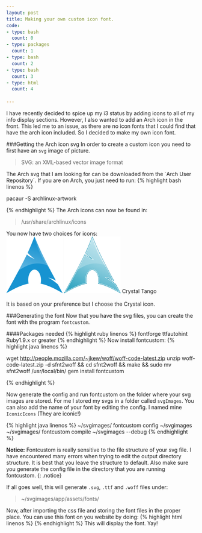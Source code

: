 ```yaml
---
layout: post
title: Making your own custom icon font. 
code:
- type: bash 
  count: 0
- type: packages
  count: 1
- type: bash
  count: 2 
- type: bash
  count: 3 
- type: html 
  count: 4 
  
---
```


I have recently decided to spice up my i3 status by adding icons to all of my info display sections. However, I also wanted to add an Arch icon in the front. This led me to an issue, as there are no icon fonts that I could find that have the arch icon included. So I decided to make my own icon font.

###Getting the Arch icon svg
In order to create a custom icon you need to first have an `svg` image of
picture.
<blockquote>
SVG: an XML-based vector image format
</blockquote>
The Arch svg that I am looking for can be downloaded from the `Arch User
Repository`. If you are on Arch, you just need to run:
{% highlight bash linenos %}

pacaur -S archlinux-artwork

{% endhighlight %}
The Arch icons can now be found in:
<blockquote>
/usr/share/archlinux/icons
</blockquote>
You now have two choices for icons:
<br>
<img src="/images/archbody.png" class="Arch1" alt="Arch logo"/>
<img src="/images/archtango.png" class="Arch2" alt="Arch logo"/>
<span class="Arch1t"> Crystal</span>
<span class="Arch2t"> Tango</span>
<br>
<br>
It is based on your preference but I choose the Crystal icon.

###Generating the font
Now that you have the svg files, you can create the font with the program
`fontcustom`.

####Packages needed
{% highlight ruby linenos %}
fontforge
ttfautohint
Ruby1.9.x or greater
{% endhighlight %}
Now install fontcustom:
{% highlight java linenos %}

wget http://people.mozilla.com/~jkew/woff/woff-code-latest.zip
unzip woff-code-latest.zip -d sfnt2woff && cd sfnt2woff 
&& make && sudo mv sfnt2woff /usr/local/bin/
gem install fontcustom

{% endhighlight %}

Now generate the config and run fontcustom on the folder where your svg images
are stored. For me I stored my svgs in a folder called `svgImages`. You can
also add the name of your font by editing the config. I named mine
`IconicIcons` (They are iconic!)

{% highlight java linenos %}
~/svgimages/     fontcustom config  ~/svgimages
~/svgimages/     fontcustom compile ~/svgimages --debug
{% endhighlight %}

<i class="fa fa-warning"></i>  **Notice:** Fontcustom is really sensitive to the file structure of your svg file. I have encountered many errors when trying to edit the output directory structure. It is best that you leave the structure to default. Also make sure you generate the config file in the directory that you are running fontcustom. 
{: .notice}

If all goes well, this will generate `.svg`, `.ttf` and `.woff` files under: 
<blockquote>
~/svgimages/app/assets/fonts/
</blockquote>
Now, after importing the css file and storing the font files in the proper
place. You can use this font on you website by doing:
{% highlight html linenos %}
<i class="icon-arch"></i>
{% endhighlight %}
This will display the font. <i class="icon-arch"></i> Yay!





